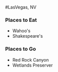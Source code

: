 #LasVegas, NV

### Places to Eat
- Wahoo's
- Shakespeare's

### Places to Go
- Red Rock Canyon
- Wetlands Preserver